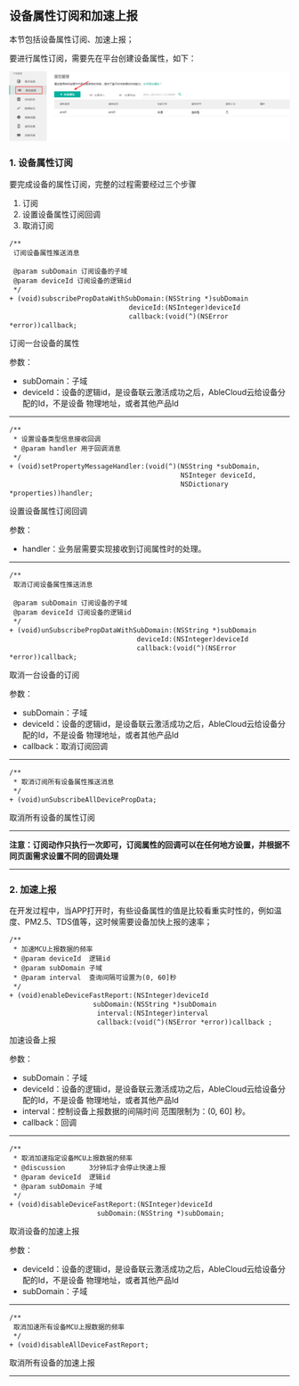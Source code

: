 ## 设备属性订阅和加速上报

本节包括设备属性订阅、加速上报；

要进行属性订阅，需要先在平台创建设备属性，如下：

![新建属性](pictures/新建属性.png)

### 1. 设备属性订阅

要完成设备的属性订阅，完整的过程需要经过三个步骤

1. 订阅
2. 设置设备属性订阅回调
3. 取消订阅

```objc
/**
 订阅设备属性推送消息
 
 @param subDomain 订阅设备的子域
 @param deviceId 订阅设备的逻辑id
 */
+ (void)subscribePropDataWithSubDomain:(NSString *)subDomain
                              deviceId:(NSInteger)deviceId
                              callback:(void(^)(NSError *error))callback;
```
订阅一台设备的属性

参数：

- subDomain：子域
- deviceId：设备的逻辑id，是设备联云激活成功之后，AbleCloud云给设备分配的Id，不是设备
  物理地址，或者其他产品Id

---

```objc
/**
 * 设置设备类型信息接收回调
 * @param handler 用于回调消息
 */
+ (void)setPropertyMessageHandler:(void(^)(NSString *subDomain,
                                           NSInteger deviceId,
                                           NSDictionary *properties))handler;
```

设置设备属性订阅回调

参数：

- handler：业务层需要实现接收到订阅属性时的处理。

---

```objc
/**
 取消订阅设备属性推送消息
 
 @param subDomain 订阅设备的子域
 @param deviceId 订阅设备的逻辑id
 */
+ (void)unSubscribePropDataWithSubDomain:(NSString *)subDomain
                                deviceId:(NSInteger)deviceId
                                callback:(void(^)(NSError *error))callback;
```

取消一台设备的订阅

参数：

- subDomain：子域
- deviceId：设备的逻辑id，是设备联云激活成功之后，AbleCloud云给设备分配的Id，不是设备
  物理地址，或者其他产品Id
- callback：取消订阅回调

---

```objc
/**
 * 取消订阅所有设备属性推送消息
 */
+ (void)unSubscribeAllDevicePropData;
```

取消所有设备的属性订阅

---

**注意：订阅动作只执行一次即可，订阅属性的回调可以在任何地方设置，并根据不同页面需求设置不同的回调处理**

---

### 2. 加速上报

在开发过程中，当APP打开时，有些设备属性的值是比较看重实时性的，例如温度、PM2.5、TDS值等，这时候需要设备加快上报的速率；

```objc
/**
 * 加速MCU上报数据的频率
 * @param deviceId  逻辑id
 * @param subDomain 子域
 * @param interval  查询间隔可设置为(0, 60]秒
 */
+ (void)enableDeviceFastReport:(NSInteger)deviceId
                     subDomain:(NSString *)subDomain
                      interval:(NSInteger)interval
                      callback:(void(^)(NSError *error))callback ;
```

加速设备上报

参数：

- subDomain：子域
- deviceId：设备的逻辑id，是设备联云激活成功之后，AbleCloud云给设备分配的Id，不是设备
  物理地址，或者其他产品Id
- interval：控制设备上报数据的间隔时间 范围限制为：(0, 60] 秒。 
- callback：回调

---

```objc
/**
 * 取消加速指定设备MCU上报数据的频率
 * @discussion      3分钟后才会停止快速上报
 * @param deviceId  逻辑id
 * @param subDomain 子域
 */
+ (void)disableDeviceFastReport:(NSInteger)deviceId
                      subDomain:(NSString *)subDomain;
```

取消设备的加速上报

参数：

- deviceId：设备的逻辑id，是设备联云激活成功之后，AbleCloud云给设备分配的Id，不是设备
  物理地址，或者其他产品Id
- subDomain：子域

---

```objc
/**
 取消加速所有设备MCU上报数据的频率
 */
+ (void)disableAllDeviceFastReport;
```

取消所有设备的加速上报

---











































